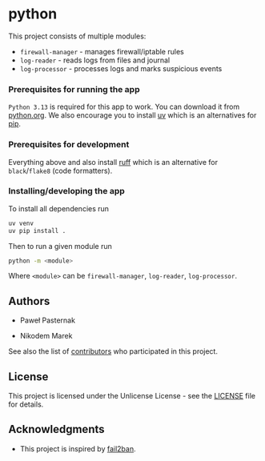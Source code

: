 # python

This project consists of multiple modules:

- `firewall-manager` - manages firewall/iptable rules
- `log-reader` - reads logs from files and journal
- `log-processor` - processes logs and marks suspicious events

### Prerequisites for running the app

`Python 3.13` is required for this app to work. You can download it from
[python.org](https://www.python.org/downloads/). We also encourage you to
install [uv](https://github.com/astral-sh/uv) which is an alternatives for
[pip](https://pypi.org/project/pip/).

### Prerequisites for development

Everything above and also install [ruff](https://github.com/astral-sh/ruff)
which is an alternative for `black`/`flake8` (code formatters).

### Installing/developing the app

To install all dependencies run

```sh
uv venv
uv pip install .
```

Then to run a given module run

```sh
python -m <module>
```

Where `<module>` can be `firewall-manager`, `log-reader`, `log-processor`.

## Authors

* Paweł Pasternak

* Nikodem Marek

See also the list of [contributors](https://github.com/2024-2025-AGH-Wstep-do-Informatyki/python/contributors)
who participated in this project.

## License

This project is licensed under the Unlicense License - see the
[LICENSE](LICENSE) file for details.

## Acknowledgments

* This project is inspired by [fail2ban](https://github.com/fail2ban/fail2ban).
